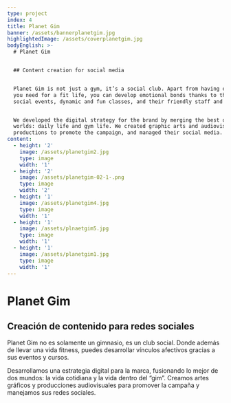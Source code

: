 ```yaml
---
type: project
index: 4
title: Planet Gim
banner: /assets/bannerplanetgim.jpg
highlightedImage: /assets/coverplanetgim.jpg
bodyEnglish: >-
  # Planet Gim


  ## Content creation for social media


  Planet Gim is not just a gym, it’s a social club. Apart from having everything
  you need for a fit life, you can develop emotional bonds thanks to their known
  social events, dynamic and fun classes, and their friendly staff and members.


  We developed the digital strategy for the brand by merging the best of both
  worlds: daily life and gym life. We created graphic arts and audiovisual
  productions to promote the campaign, and managed their social media.
content:
  - height: '2'
    image: /assets/planetgim2.jpg
    type: image
    width: '1'
  - height: '2'
    image: /assets/planetgim-02-1-.png
    type: image
    width: '2'
  - height: '1'
    image: /assets/planetgim4.jpg
    type: image
    width: '1'
  - height: '1'
    image: /assets/plnaetgim5.jpg
    type: image
    width: '1'
  - height: '1'
    image: /assets/planetgim1.jpg
    type: image
    width: '1'
---
```

# Planet Gim

## Creación de contenido para redes sociales

Planet Gim no es solamente un gimnasio, es un club social. Donde además de llevar una vida fitness, puedes desarrollar vínculos afectivos gracias a sus eventos y cursos.

Desarrollamos una estrategia digital para la marca, fusionando lo mejor de dos mundos: la vida cotidiana y la vida dentro del “gim”. Creamos artes gráficos y producciones audiovisuales para promover la campaña y manejamos sus redes sociales.
